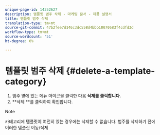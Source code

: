 ```yaml
---
unique-page-id: 14352627
description: 템플릿 범주 삭제 - 마케팅 문서 - 제품 설명서
title: 템플릿 범주 삭제
translation-type: tm+mt
source-git-commit: 47b2fee7d146c3dc558d4bbb10070683f4cdfd3d
workflow-type: tm+mt
source-wordcount: '51'
ht-degree: 0%

---
```



# 템플릿 범주 삭제 {#delete-a-template-category}

1. 범주 옆에 있는 메뉴 아이콘을 클릭한 다음 **삭제를 클릭합니다**.
1. **삭제 **를 클릭하여 확인합니다.

>[!NOTE]
>
>카테고리에 템플릿이 여전히 있는 경우에는 삭제할 수 없습니다. 범주를 삭제하기 전에 이러한 템플릿 이동/삭제

